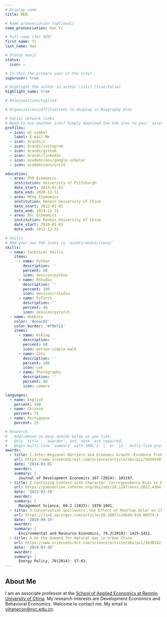 ```yaml
---
# Display name
title: 韩奕

# Name pronunciation (optional)
name_pronunciation: Han Yi

# Full name (for SEO)
first_name: Yi
last_name: Han

# Status emoji
status:
  icon: ☕️

# Is this the primary user of the site?
superuser: true

# Highlight the author in author lists? (true/false)
highlight_name: true

# Role/position/tagline

# Organizations/Affiliations to display in Biography blox

# Social network links
# Need to use another icon? Simply download the SVG icon to your `assets/media/icons/` folder.
profiles:
  - icon: at-symbol
    label: E-mail Me
  - icon: brands/x
  - icon: brands/instagram
  - icon: brands/github
  - icon: brands/linkedin
  - icon: academicons/google-scholar
  - icon: academicons/orcid

education:
  - area: PhD Ecomomics
    institution: University of Pittsburgh
    date_start: 2014-01-01
    date_end: 2020-12-31
  - area: MEng Ecomomics
    institution: Renmin University of China
    date_start: 2012-01-01
    date_end: 2014-12-31
  - area: BSc Ecomomics
    institution: Renmin University of China
    date_start: 2010-01-01
    date_end: 2012-12-31

# Skills
# Add your own SVG icons to `assets/media/icons/`
skills:
  - name: Technical Skills
    items:
      - name: Python
        description: ''
        percent: 80
        icon: devicon/python
      - name: RStudio
        description: ''
        percent: 100
        icon: devicon/rstudio
      - name: PyTorch
        description: ''
        percent: 40
        icon: devicon/pytorch
  - name: Hobbies
    color: '#eeac02'
    color_border: '#f0bf23'
    items:
      - name: Hiking
        description: ''
        percent: 60
        icon: person-simple-walk
      - name: Cats
        description: ''
        percent: 100
        icon: cat
      - name: Photography
        description: ''
        percent: 80
        icon: camera

languages:
  - name: English
    percent: 100
  - name: Chinese
    percent: 75
  - name: Portuguese
    percent: 25

# Research.
#   Add/remove as many awards below as you like.
#   Only `title`, `awarder`, and `date` are required.
#   Begin multi-line `summary` with YAML's `|` or `|2-` multi-line prefix and indent 2 spaces below.
awards:
  - title: 1.Inter-Regional Barriers and Economic Growth：Evidence from China
    url: https://www.sciencedirect.com/science/article/abs/pii/S0304387823001530
    date: '2024-03-01'
    awarder: 
    summary: |
      Journal of Development Economics 167 (2024): 103197.
  - title: 2.Confusing Context with Character：Correspondence Bias in Economic Interactions
    url: https://pubsonline.informs.org/doi/abs/10.1287/mnsc.2022.4384
    date: '2022-03-30'
    awarder: 
    summary: |
      Management Science, 69.2 (2023): 1070-1091.
  - title: 3.Conservation Spillovers：the Effect of Rooftop Solar on Climate Change Beliefs
    url: https://link.springer.com/article/10.1007/s10640-019-00374-3
    date: '2019-09-29'
    awarder: 
    summary: |
      Environmental and Resource Economics, 74.3(2019): 1425-1451.
  - title: 4.On the Demand for Natural Gas in Urban China
    url: https://www.sciencedirect.com/science/article/abs/pii/S0301421514001797
    date: '2014-07-30'
    awarder: 
    summary: |
      Energy Policy, 70(2014): 57-63. 
---
```

## About Me

I am an associate professor at the [School of Applied Economics at Renmin University of China](http://ae.ruc.edu.cn/).
My research interests are Development Economics and Behavioral Economics.
Welcome to contact me. My email is yihanecon@ruc.edu.cn.